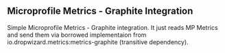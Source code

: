 Microprofile Metrics - Graphite Integration
-------------------------------------------

Simple Microprofile Metrics - Graphite integration.
It just reads MP Metrics and send them via borrowed implementaion from io.dropwizard.metrics:metrics-graphite (transitive dependency).
